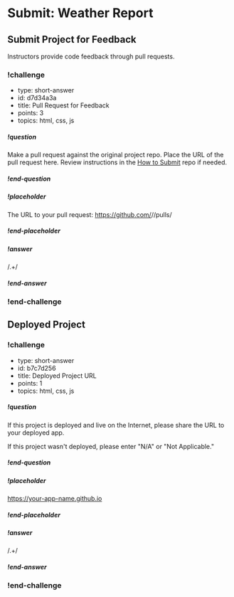 # Submit: Weather Report

## Submit Project for Feedback

Instructors provide code feedback through pull requests.

<!-- prettier-ignore-start -->
### !challenge
* type: short-answer
* id: d7d34a3a
* title: Pull Request for Feedback
* points: 3
* topics: html, css, js
##### !question

Make a pull request against the original project repo. Place the URL of the pull request here. Review instructions in the [How to Submit](../ada-project-practices/how-to-submit.md) repo if needed.

##### !end-question
##### !placeholder

The URL to your pull request: https://github.com/<some-ada-repo>/<project-name>/pulls/<pull-request>

##### !end-placeholder
##### !answer

/.+/

##### !end-answer
### !end-challenge
<!-- prettier-ignore-end -->

## Deployed Project

<!-- prettier-ignore-start -->
### !challenge
* type: short-answer
* id: b7c7d256
* title: Deployed Project URL
* points: 1
* topics: html, css, js
##### !question

If this project is deployed and live on the Internet, please share the URL to your deployed app.

If this project wasn't deployed, please enter "N/A" or "Not Applicable."

##### !end-question
##### !placeholder

https://your-app-name.github.io

##### !end-placeholder
##### !answer

/.+/

##### !end-answer
### !end-challenge
<!-- prettier-ignore-end -->
